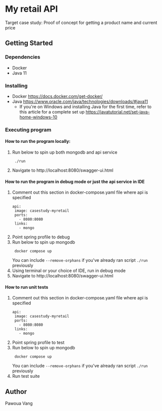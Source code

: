 # My retail API
Target case study: Proof of concept for getting a product name and current price

## Getting Started

### Dependencies

* Docker
* Java 11

### Installing

* Docker https://docs.docker.com/get-docker/
* Java https://www.oracle.com/java/technologies/downloads/#java11
    * If you're on Windows and installing Java for the first time, refer to this article for a complete set up https://javatutorial.net/set-java-home-windows-10
### Executing program
#### How to run the program locally:
1. Run below to spin up both mongodb and api service
   ```
    ./run
    ```
2. Navigate to http://localhost:8080/swagger-ui.html

#### How to run the program in debug mode or just the api service in IDE
1. Comment out this section in docker-compose.yaml file where api is specified
   ```  
   api:
    image: casestudy-myretail
    ports:
      - 8080:8080
    links:
      - mongo
   ```
2. Point spring profile to debug
3. Run below to spin up mongodb
   ```
    docker compose up 
   ```
   You can include `--remove-orphans` if you've already ran script `./run` previously
4. Using terminal or your choice of IDE, run in debug mode
5. Navigate to http://localhost:8080/swagger-ui.html

#### How to run unit tests
1. Comment out this section in docker-compose.yaml file where api is specified
   ```  
   api:
    image: casestudy-myretail
    ports:
      - 8080:8080
    links:
      - mongo
   ```
2. Point spring profile to test
3. Run below to spin up mongodb
   ```
    docker compose up 
   ```
   You can include `--remove-orphans` if you've already ran script `./run` previously
4. Run test suite


## Author

Pawoua Vang

